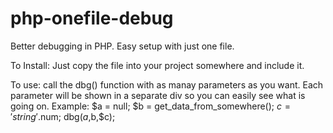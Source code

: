 # php-onefile-debug
Better debugging in PHP. Easy setup with just one file.

To Install: Just copy the file into your project somewhere and include it.

To use: call the dbg() function with as manay parameters as you want. Each parameter will be shown in a separate div so you can easily see what is going on.
Example:
$a = null;
$b = get_data_from_somewhere();
$c = 'string'.$num;
dbg($a,$b,$c);
